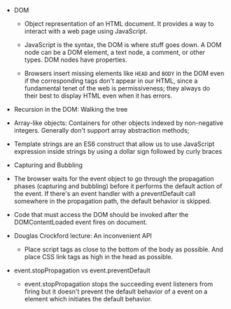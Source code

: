 * DOM

  * Object representation of an HTML document. It provides a way to interact with a web page using JavaScript.

  * JavaScript is the syntax, the DOM is where stuff goes down. A DOM node can be a DOM element, a text node, a comment, or other types. DOM nodes have properties.

  * Browsers insert missing elements like `HEAD` and `BODY` in the DOM even if the corresponding tags don't appear in our HTML, since a fundamental tenet of the web is permissiveness; they always do their best to display HTML even when it has errors.

* Recursion in the DOM: Walking the tree

* Array-like objects: Containers for other objects indexed by non-negative integers. Generally don't support array abstraction methods;

* Template strings are an ES6 construct that allow us to use JavaScript expression inside strings by using a dollar sign followed by curly braces

* Capturing and Bubbling

* The browser waits for the event object to go through the propagation phases (capturing and bubbling) before it performs the default action of the event. If there's an event handler with a preventDefault call somewhere in the propagation path, the default behavior is skipped.

* Code that must access the DOM should be invoked after the DOMContentLoaded event fires on document.

* Douglas Crockford lecture: An inconvenient API

  * Place script tags as close to the bottom of the body as possible. And place CSS link tags as high in the head as possible.

* event.stopPropagation vs event.preventDefault

  * event.stopPropagation stops the succeeding event listeners from firing but it doesn't prevent the default behavior of a event on a element which initiates the default behavior.
